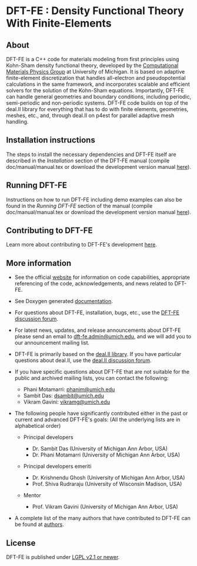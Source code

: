 DFT-FE : Density Functional Theory With Finite-Elements 
=======================================================


About
-----

DFT-FE is a C++ code for materials modeling from first principles using Kohn-Sham density functional theory, developed by the [Computational Materials Physics Group](http://www-personal.umich.edu/~vikramg) at University of Michigan.
It is based on adaptive finite-element discretization that handles all-electron and pseudopotential calculations in the 
same framework, and incorporates scalable and efficient solvers for the solution of the Kohn-Sham equations. Importantly, DFT-FE can handle general geometries and boundary conditions, including periodic, semi-periodic and non-periodic systems. DFT-FE code builds on top of the deal.II library for everything 
that has to do with finite elements, geometries, meshes, etc., and, through deal.II on p4est for parallel adaptive mesh handling.


Installation instructions
-------------------------

The steps to install the necessary dependencies and DFT-FE itself are described
in the *Installation* section of the DFT-FE manual (compile doc/manual/manual.tex or download the development version manual [here](https://github.com/dftfeDevelopers/dftfe/blob/manual/manual-develop.pdf)). 


Running DFT-FE
--------------

Instructions on how to run DFT-FE including demo examples can also be found in the *Running DFT-FE* section of the manual (compile doc/manual/manual.tex or download the development version manual [here](https://github.com/dftfeDevelopers/dftfe/blob/manual/manual-develop.pdf)). 


Contributing to DFT-FE
----------------------
Learn more about contributing to DFT-FE's development [here](https://github.com/dftfeDevelopers/dftfe/wiki/Contributing).


More information
----------------

 - See the official [website](https://sites.google.com/umich.edu/dftfe) for information on code capabilities, appropriate referencing of the code, acknowledgements, and news related to DFT-FE.
  
 - See Doxygen generated [documentation](https://dftfedevelopers.github.io/dftfe/).

 - For questions about DFT-FE, installation, bugs, etc., use the [DFT-FE discussion forum](https://groups.google.com/forum/#!forum/dftfe-user-group). 

 - For latest news, updates, and release announcements about DFT-FE please send an email to dft-fe.admin@umich.edu, and we will add you to our announcement mailing list.
 
 - DFT-FE is primarily based on the [deal.II library](http://www.dealii.org/). If you have particular questions about deal.II, use the [deal.II discussion forum](https://www.dealii.org/mail.html).
 
 - If you have specific questions about DFT-FE that are not suitable for the public and archived mailing lists, you can contact the following:
    - Phani Motamarri: phanim@umich.edu
    - Sambit Das: dsambit@umich.edu
    - Vikram Gavini: vikramg@umich.edu 

 - The following people have significantly contributed either in the past or current and advanced DFT-FE's goals: (All the underlying lists are in alphabetical order)
   - Principal developers  
       - Dr. Sambit Das (University of Michigan Ann Arbor, USA)
       - Dr. Phani Motamarri (University of Michigan Ann Arbor, USA)
    
   - Principal developers emeriti
       - Dr. Krishnendu Ghosh (University of Michigan Ann Arbor, USA)
       - Prof. Shiva Rudraraju  (University of Wisconsin Madison, USA)

   - Mentor
       - Prof. Vikram Gavini (University of Michigan Ann Arbor, USA)
         
 - A complete list of the many authors that have contributed to DFT-FE can be found at [authors](https://github.com/dftfeDevelopers/dftfe/blob/publicGithubDevelop/authors).    

License
-------

DFT-FE is published under [LGPL v2.1 or newer](https://github.com/dftfeDevelopers/dftfe/blob/publicGithubDevelop/LICENSE).
